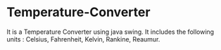 # Temperature-Converter
It is a Temperature Converter using java swing. It includes the following units :  Celsius, Fahrenheit, Kelvin, Rankine, Reaumur.

